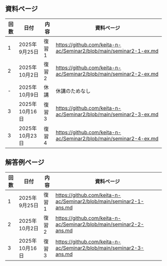 ## 資料ページ
| 回数 | 日付         | 内容 | 資料ページ | 
|---|------------|------|---| 
| 1 | 2025年9月25日 | 復習1 | https://github.com/keita-n-ac/Seminar2/blob/main/seminar2-1-ex.md | 
| 2 | 2025年10月2日 | 復習2 | https://github.com/keita-n-ac/Seminar2/blob/main/seminar2-2-ex.md | 
| - | 2025年10月9日 | 休講 | 休講のためなし | 
| 3 | 2025年10月16日 | 復習3 | https://github.com/keita-n-ac/Seminar2/blob/main/seminar2-3-ex.md | 
| 3 | 2025年10月23日 | 復習4 | https://github.com/keita-n-ac/Seminar2/blob/main/seminar2-4-ex.md | 


## 解答例ページ
| 回数 | 日付         | 内容 | 資料ページ | 
|---|------------|------|---| 
| 1 | 2025年9月25日 | 復習1 | https://github.com/keita-n-ac/Seminar2/blob/main/seminar2-1-ans.md | 
| 2 | 2025年10月2日 | 復習2 | https://github.com/keita-n-ac/Seminar2/blob/main/seminar2-2-ans.md | 
| 3 | 2025年10月16日 | 復習3 | https://github.com/keita-n-ac/Seminar2/blob/main/seminar2-3-ans.md | 
